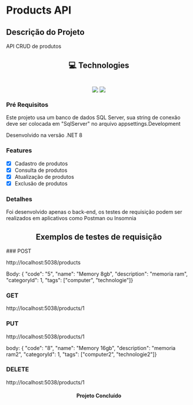 # Products API

## Descrição do Projeto
<p>API CRUD de produtos</p>

<h2 align="center">💻 Technologies</h2>
<div align="center" style="display: inline_block"><br>
  <img align = "center" src="https://img.shields.io/badge/.NET-5C2D91?style=for-the-badge&logo=.net&logoColor=white" />
  <img align = "center" src="https://img.shields.io/badge/Microsoft_SQL_Server-CC2927?style=for-the-badge&logo=microsoft-sql-server&logoColor=white" />
</div>
  
### Pré Requisitos
<p>Este projeto usa um banco de dados SQL Server, sua string de conexão deve ser colocada em "SqlServer" no arquivo appsettings.Development</p>
<p>Desenvolvido na versão .NET 8</p>

### Features

- [x] Cadastro de produtos
- [x] Consulta de produtos
- [x] Atualização de produtos
- [x] Exclusão de produtos

### Detalhes
<p>Foi desenvolvido apenas o back-end, os testes de requisição podem ser realizados em aplicativos como Postman ou Insomnia</p>

<h2 align="center">Exemplos de testes de requisição</h2>
### POST
<p>http://localhost:5038/products</p>
<p>Body: { "code": "5", "name": "Memory 8gb", "description": "memoria ram", "categoryId": 1, "tags": ["computer", "technologie"]}</p>

### GET
<p>http://localhost:5038/products/1</p>

### PUT
<p>http://localhost:5038/products/1</p>
<p>body: { "code": "8", "name": "Memory 16gb", "description": "memoria ram2", "categoryId": 1, "tags": ["computer2", "technologie2"]}</p>

### DELETE
<p>http://localhost:5038/products/1</p>

<h4 align="center"> Projeto Concluído </h4>
